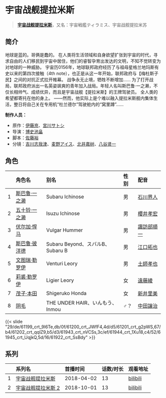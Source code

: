 # 宇宙战舰提拉米斯


> <u>**[宇宙战舰提拉米斯](http://bgm.tv/subject/225022)**</u>，又名：宇宙戦艦ティラミス、宇宙战舰提拉米苏

## 简介


地球是蓝的。哥俩是蠢的。
在人类将生活领域和自身欲望扩张到宇宙的时代，寻求自由的人们移民到宇宙中居住，他们的睿智孕育出发达的文明，不知不觉转变为对地球的一种威胁。
宇宙历0156年，地球联邦政府经历了与祖母星格兰地玛斯有史以来的第四次接触（4th note），也正是从这一年开始，联邦政府与【梅杜斯子民】之间的对抗正式拉开帷幕。
战争永无止境，牺牲不断增加……
为了打开战局，联邦政府派出一名英姿飒爽的青年加入战局。年轻人名叫斯巴鲁·一之濑，不仅长相帅气、成绩优异，而且是宇宙战舰【提拉米斯】的王牌驾驶员。
全人类的希望都寄托在他的身上。
——然而，他实际上是个难以融入提拉米斯舰内集体生活，整日将自己关在专用机“杜兰德尔”驾驶舱内的“窝里蹲”……

**制作人员：**
- 原作：[伊藤亰](http://bgm.tv/person/30582)、[宮川サトシ](http://bgm.tv/person/30583)
- 导演：[博史池畠](http://bgm.tv/person/13170)
- 脚本：[佐藤裕](http://bgm.tv/person/21465)
- 分镜：[吉川志我津](http://bgm.tv/person/26689)、[麦野アイス](http://bgm.tv/person/26966)、[北井嘉树](http://bgm.tv/person/26585)、[八谷贤一](http://bgm.tv/person/999)

## 角色

|     |   角色名   |   别名  | 性别 |  配音  |
|:--- |:------  |:----      |:---  |:--   |
| 1 | [斯巴鲁·一之濑](http://bgm.tv/character/61199) | Subaru Ichinose | 男 | [石川界人](http://bgm.tv/person/9953) |
| 2 | [五十铃·一之濑](http://bgm.tv/character/61200) | Isuzu Ichinose | 男 | [櫻井孝宏](http://bgm.tv/person/4015) |
| 3 | [伏尔加·悍马](http://bgm.tv/character/61201) | Vulgar Hummer | 男 | [諏訪部順一](http://bgm.tv/person/3864) |
| 4 | [斯巴鲁·彼洋德](http://bgm.tv/character/61202) | Subaru Beyond、スバルB、Subaru B | 男 | [江口拓也](http://bgm.tv/person/5872) |
| 5 | [文图瑞·勒罗伊](http://bgm.tv/character/61943) | Venturi Leory | 男 | [土師孝也](http://bgm.tv/person/4378) |
| 6 | [莉裘·勒罗伊](http://bgm.tv/character/61944) | Ligier Leory | 女 | [遠藤綾](http://bgm.tv/person/4893) |
| 7 | [茂子·本田](http://bgm.tv/character/61945) | Shigeruko Honda | 女 | [新井里美](http://bgm.tv/person/4625) |
| 8 | [阴毛](http://bgm.tv/character/61922) | THE UNDER HAIR、いんもう、Inmou | ♂？ | [中田譲治](http://bgm.tv/person/3971) |

{{< slide "29/de/61199_crt_9l6Te,db/0f/61200_crt_JWfF4,4d/d5/61201_crt_g2pWS,67/b4/61202_crt_qqlZ9,b5/d3/61943_crt_nVCSs,3c/ef/61944_crt_1Xu18,c4/52/61945_crt_UqjkQ,5d/16/61922_crt_SsBdy" >}}

## 系列

|     |   系列名   |   首播时间  | 话数/时长  | 观看地址 |
|:---  |:------    |:----      |:---       |:---  |
| 1 |[宇宙战舰提拉米斯](https://bgm.tv/subject/225022)| 2018-04-02 | 13 | [bilibili](https://www.bilibili.com/bangumi/play/ep199745)  |
| 2 |[宇宙战舰提拉米斯 2](https://bgm.tv/subject/251666)| 2018-10-01 | 13 | [bilibili](https://www.bilibili.com/bangumi/play/ss25806)  |



